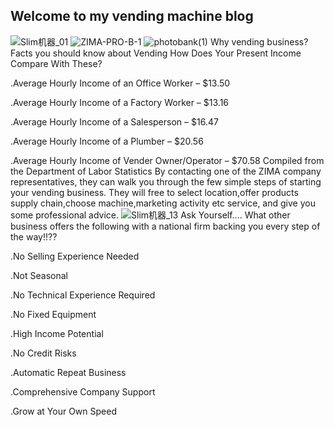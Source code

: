 ## Welcome to my vending machine blog
![Slim机器_01](https://user-images.githubusercontent.com/64355111/82279521-590c4100-99bf-11ea-9f2d-733297d4aed4.jpg)
![ZIMA-PRO-B-1](https://user-images.githubusercontent.com/64355111/82204839-3125ca80-9938-11ea-822f-8460acc81cb2.png)
![photobank(1)](https://user-images.githubusercontent.com/64355111/82205384-1b64d500-9939-11ea-9a43-b28c4e99b6c7.jpg)
Why vending business?
Facts you should know about Vending
How Does Your Present Income Compare With These?

.Average Hourly Income of an Office Worker – $13.50

.Average Hourly Income of a Factory Worker – $13.16

.Average Hourly Income of a Salesperson – $16.47

.Average Hourly Income of a Plumber – $20.56

.Average Hourly Income of Vender Owner/Operator – $70.58
Compiled from the Department of Labor Statistics
By contacting one of the ZIMA company representatives, they can walk you through the few simple steps of starting your vending business. They will free to select location,offer products supply chain,choose machine,marketing activity etc service, and give you some professional advice.
![Slim机器_13](https://user-images.githubusercontent.com/64355111/82279682-b6a08d80-99bf-11ea-86bf-5e47cb91433f.jpg)
Ask Yourself.... What other business offers the following with a national firm backing you every step of the way!!??

.No Selling Experience Needed

.Not Seasonal

.No Technical Experience Required

.No Fixed Equipment

.High Income Potential

.No Credit Risks

.Automatic Repeat Business

.Comprehensive Company Support

.Grow at Your Own Speed
